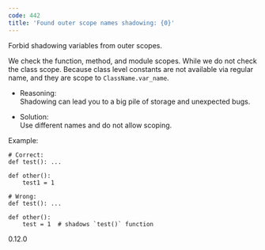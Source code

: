 ```yaml
---
code: 442
title: 'Found outer scope names shadowing: {0}'
---
```


Forbid shadowing variables from outer scopes.

We check the function, method, and module scopes. While we do not check
the class scope. Because class level constants are not available via
regular name, and they are scope to `ClassName.var_name`.

  - Reasoning:  
    Shadowing can lead you to a big pile of storage and unexpected bugs.

  - Solution:  
    Use different names and do not allow scoping.

Example:

    # Correct:
    def test(): ...
    
    def other():
        test1 = 1
    
    # Wrong:
    def test(): ...
    
    def other():
        test = 1  # shadows `test()` function

<div class="versionadded">

0.12.0

</div>
